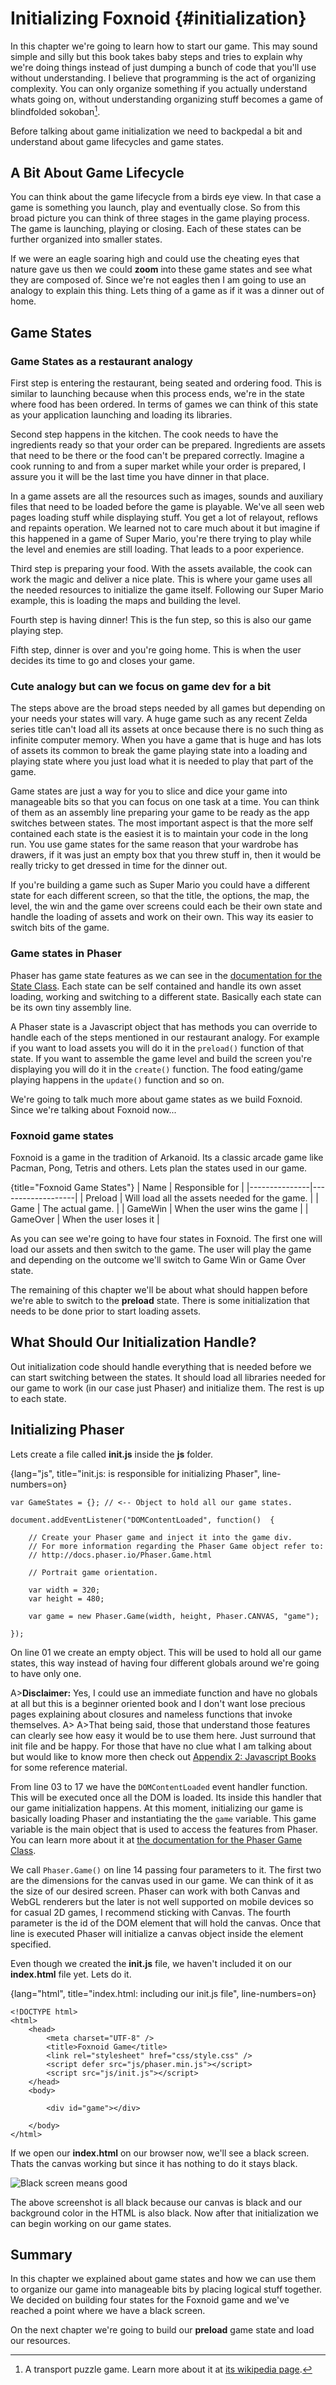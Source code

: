 # Initializing Foxnoid {#initialization}

In this chapter we're going to learn how to start our game. This may sound simple and silly but this book takes baby steps and tries to explain why we're doing things instead of just dumping a bunch of code that you'll use without understanding. I believe that programming is the act of organizing complexity. You can only organize something if you actually understand whats going on, without understanding organizing stuff becomes a game of blindfolded sokoban[^sokoban].

[^sokoban]: A transport puzzle game. Learn more about it at [its wikipedia page](en.wikipedia.org/wiki/Sokoban).

Before talking about game initialization we need to backpedal a bit and understand about game lifecycles and game states.

## A Bit About Game Lifecycle

You can think about the game lifecycle from a birds eye view. In that case a game is something you launch, play and eventually close. So from this broad picture you can think of three stages in the game playing process. The game is launching, playing or closing. Each of these states can be further organized into smaller states.

If we were an eagle soaring high and could use the cheating eyes that nature gave us then we could **zoom** into these game states and see what they are composed of. Since we're not eagles then I am going to use an analogy to explain this thing. Lets thing of a game as if it was a dinner out of home.

## Game States

### Game States as a restaurant analogy

First step is entering the restaurant, being seated and ordering food. This is similar to launching because when this process ends, we're in the state where food has been ordered. In terms of games we can think of this state as your application launching and loading its libraries.

Second step happens in the kitchen. The cook needs to have the ingredients ready so that your order can be prepared. Ingredients are assets that need to be there or the food can't be prepared correctly. Imagine a cook running to and from a super market while your order is prepared, I assure you it will be the last time you have dinner in that place.

In a game assets are all the resources such as images, sounds and auxiliary files that need to be loaded before the game is playable. We've all seen web pages loading stuff while displaying stuff. You get a lot of relayout, reflows and repaints operation. We learned not to care much about it but imagine if this happened in a game of Super Mario, you're there trying to play while the level and enemies are still loading. That leads to a poor experience.

Third step is preparing your food. With the assets available, the cook can work the magic and deliver a nice plate. This is where your game uses all the needed resources to initialize the game itself. Following our Super Mario example, this is loading the maps and building the level.

Fourth step is having dinner! This is the fun step, so this is also our game playing step.

Fifth step, dinner is over and you're going home. This is when the user decides its time to go and closes your game.

### Cute analogy but can we focus on game dev for a bit

The steps above are the broad steps needed by all games but depending on your needs your states will vary. A huge game such as any recent Zelda series title can't load all its assets at once because there is no such thing as infinite computer memory. When you have a game that is huge and has lots of assets its common to break the game playing state into a loading and playing state where you just load what it is needed to play that part of the game.

Game states are just a way for you to slice and dice your game into manageable bits so that you can focus on one task at a time. You can think of them as an assembly line preparing your game to be ready as the app switches between states. The most important aspect is that the more self contained each state is the easiest it is to maintain your code in the long run. You use game states for the same reason that your wardrobe has drawers, if it was just an empty box that you threw stuff in, then it would be really tricky to get dressed in time for the dinner out.

If you're building a game such as Super Mario you could have a different state for each different screen, so that the title, the options, the map, the level, the win and the game over screens could each be their own state and handle the loading of assets and work on their own. This way its easier to switch bits of the game.

### Game states in Phaser

Phaser has game state features as we can see in the [documentation for the State Class](http://docs.phaser.io/Phaser.State.html). Each state can be self contained and handle its own asset loading, working and switching to a different state. Basically each state can be its own tiny assembly line.

A Phaser state is a Javascript object that has methods you can override to handle each of the steps mentioned in our restaurant analogy. For example if you want to load assets you will do it in the ```preload()``` function of that state. If you want to assemble the game level and build the screen you're displaying you will do it in the ```create()``` function. The food eating/game playing happens in the ```update()``` function and so on.

We're going to talk much more about game states as we build Foxnoid. Since we're talking about Foxnoid now...

### Foxnoid game states

Foxnoid is a game in the tradition of Arkanoid. Its a classic arcade game like Pacman, Pong, Tetris and others. Lets plan the states used in our game.

{title="Foxnoid Game States"}
| Name          | Responsible for   |
|---------------|-------------------|
| Preload       | Will load all the assets needed for the game. |
| Game          | The actual game.  |
| GameWin       | When the user wins the game |
| GameOver      | When the user loses it |

As you can see we're going to have four states in Foxnoid. The first one will load our assets and then switch to the game. The user will play the game and depending on the outcome we'll switch to Game Win or Game Over state.

The remaining of this chapter we'll be about what should happen before we're able to switch to the **preload** state. There is some initialization that needs to be done prior to start loading assets.

## What Should Our Initialization Handle?

Out initialization code should handle everything that is needed before we can start switching between the states. It should load all libraries needed for our game to work (in our case just Phaser) and initialize them. The rest is up to each state.

## Initializing Phaser

Lets create a file called **init.js** inside the **js** folder.

{lang="js", title="init.js: is responsible for initializing Phaser", line-numbers=on}
~~~~~~~~
var GameStates = {}; // <-- Object to hold all our game states.

document.addEventListener("DOMContentLoaded", function()  {

    // Create your Phaser game and inject it into the game div.
    // For more information regarding the Phaser Game object refer to:
    // http://docs.phaser.io/Phaser.Game.html

    // Portrait game orientation. 

    var width = 320;
    var height = 480;

    var game = new Phaser.Game(width, height, Phaser.CANVAS, "game");

});
~~~~~~~~

On line 01 we create an empty object. This will be used to hold all our game states, this way instead of having four different globals around we're going to have only one.

A>**Disclaimer:** Yes, I could use an immediate function and have no globals at all but this is a beginner oriented book and I don't want lose precious pages explaining about closures and nameless functions that invoke themselves. 
A>
A>That being said, those that understand those features can clearly see how easy it would be to use them here. Just surround that init file and be happy. For those that have no clue what I am talking about but would like to know more then check out [Appendix 2: Javascript Books](#jsbooks) for some reference material.

From line 03 to 17 we have the ```DOMContentLoaded``` event handler function. This will be executed once all the DOM is loaded. Its inside this handler that our game initialization happens. At this moment, initializing our game is basically loading Phaser and instantiating the the ```game``` variable. This game variable is the main object that is used to access the features from Phaser. You can learn more about it at [the documentation for the Phaser Game Class](http://docs.phaser.io/Phaser.Game.html).

We call ```Phaser.Game()``` on line 14 passing four parameters to it. The first two are the dimensions for the canvas used in our game. We can think of it as the size of our desired screen. Phaser can work with both Canvas and WebGL renderers but the later is not well supported on mobile devices so for casual 2D games, I recommend sticking with Canvas. The fourth parameter is the id of the DOM element that will hold the canvas. Once that line is executed Phaser will initialize a canvas object inside the element specified. 

Even though we created the **init.js** file, we haven't included it on our **index.html** file yet. Lets do it.

{lang="html", title="index.html: including our init.js file", line-numbers=on}
~~~~~
<!DOCTYPE html>
<html>
    <head>
        <meta charset="UTF-8" />
        <title>Foxnoid Game</title>
        <link rel="stylesheet" href="css/style.css" />
        <script defer src="js/phaser.min.js"></script>
        <script src="js/init.js"></script>
    </head>
    <body>

        <div id="game"></div>

    </body>
</html>
~~~~~

If we open our **index.html** on our browser now, we'll see a black screen. Thats the canvas working but since it has nothing to do it stays black.

![Black screen means good](images/originals/initialization/black.png)

The above screenshot is all black because our canvas is black and our background color in the HTML is also black. Now after that initialization we can begin working on our game states.

## Summary

In this chapter we explained about game states and how we can use them to organize our game into manageable bits by placing logical stuff together. We decided on building four states for the Foxnoid game and we've reached a point where we have a black screen.

On the next chapter we're going to build our **preload** game state and load our resources.
